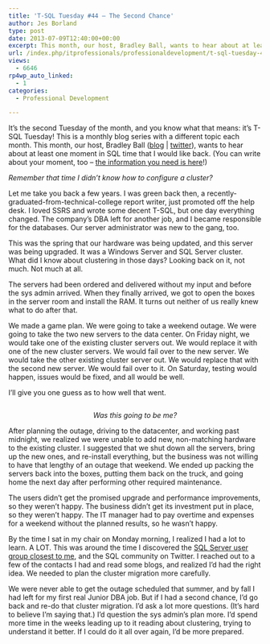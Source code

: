 ```yaml
---
title: 'T-SQL Tuesday #44 – The Second Chance'
author: Jes Borland
type: post
date: 2013-07-09T12:40:00+00:00
excerpt: This month, our host, Bradley Ball, wants to hear about at least one moment in SQL time that I would like back.
url: /index.php/itprofessionals/professionaldevelopment/t-sql-tuesday-44-the-1/
views:
  - 6646
rp4wp_auto_linked:
  - 1
categories:
  - Professional Development

---
```

[<img style="float: left;" src="/wp-content/uploads/users/grrlgeek/TSQL2sDay150x150.jpg?mtime=1365451350" alt="" />][1]It&#8217;s the second Tuesday of the month, and you know what that means: it&#8217;s T-SQL Tuesday! This is a monthly blog series with a different topic each month. This month, our host, Bradley Ball ([blog][2] | [twitter][3]), wants to hear about at least one moment in SQL time that I would like back. (You can write about your moment, too – [the information you need is here][1]!)

_Remember that time I didn’t know how to configure a cluster?_

Let me take you back a few years. I was green back then, a recently-graduated-from-technical-college report writer, just promoted off the help desk. I loved SSRS and wrote some decent T-SQL, but one day everything changed. The company’s DBA left for another job, and I became responsible for the databases. Our server administrator was new to the gang, too.

This was the spring that our hardware was being updated, and this server was being upgraded. It was a Windows Server and SQL Server cluster. What did I know about clustering in those days? Looking back on it, not much. Not much at all.

The servers had been ordered and delivered without my input and before the sys admin arrived. When they finally arrived, we got to open the boxes in the server room and install the RAM. It turns out neither of us really knew what to do after that.

We made a game plan. We were going to take a weekend outage. We were going to take the two new servers to the data center. On Friday night, we would take one of the existing cluster servers out. We would replace it with one of the new cluster servers. We would fail over to the new server. We would take the other existing cluster server out. We would replace that with the second new server. We would fail over to it. On Saturday, testing would happen, issues would be fixed, and all would be well.

I’ll give you one guess as to how well that went.

<p style="text-align: center;">
  <a href="http://www.flickr.com/photos/balakov/2468552226/in/set-72157594352657197"><img src="/wp-content/uploads/users/grrlgeek/2468552226_0e2637a0dd.jpg?mtime=1373373473" alt="" /></a>
</p>

<p style="text-align: center;">
  <em>Was this going to be me?</em>
</p>

After planning the outage, driving to the datacenter, and working past midnight, we realized we were unable to add new, non-matching hardware to the existing cluster. I suggested that we shut down all the servers, bring up the new ones, and re-install everything, but the business was not willing to have that lengthy of an outage that weekend. We ended up packing the servers back into the boxes, putting them back on the truck, and going home the next day after performing other required maintenance.

The users didn’t get the promised upgrade and performance improvements, so they weren’t happy. The business didn’t get its investment put in place, so they weren’t happy. The IT manager had to pay overtime and expenses for a weekend without the planned results, so he wasn’t happy.

By the time I sat in my chair on Monday morning, I realized I had a lot to learn. A LOT. This was around the time I discovered the [SQL Server user group closest to me][4], and the SQL community on Twitter. I reached out to a few of the contacts I had and read some blogs, and realized I’d had the right idea. We needed to plan the cluster migration more carefully.

We were never able to get the outage scheduled that summer, and by fall I had left for my first real Junior DBA job. But if I had a second chance, I’d go back and re-do that cluster migration. I’d ask a lot more questions. (It’s hard to believe I’m saying that.) I’d question the sys admin’s plan more. I’d spend more time in the weeks leading up to it reading about clustering, trying to understand it better. If I could do it all over again, I’d be more prepared.

 [1]: http://www.sqlballs.com/2013/07/t-sql-tuesday-44-second-chance.html
 [2]: http://www.sqlballs.com/
 [3]: https://twitter.com/SQLBalls
 [4]: http://www.sqlpass.org/PASSChapters/LocalChapters.aspx